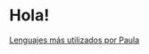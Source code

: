 # Hola!
[Lenguajes más utilizados por Paula](https://github-readme-stats.vercel.app/api/top-langs/?username=PaulaCT&layout=compact&theme=gruvbox)
